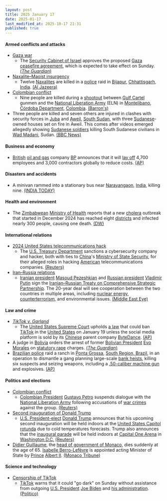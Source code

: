 ```yaml
---
layout: post
title: 2025 January 17
date: 2025-01-17
last_modified_at: 2025-10-17 21:31
published: true
---
```



#### Armed conflicts and attacks

* [Gaza war](https://en.wikipedia.org/wiki/Gaza_war "Gaza war")
  * The [Security Cabinet of Israel](https://en.wikipedia.org/wiki/Security_Cabinet_of_Israel "Security Cabinet of Israel") approves the proposed [Gaza ceasefire agreement](https://en.wikipedia.org/wiki/January_2025_Gaza_war_ceasefire "January 2025 Gaza war ceasefire"), which is expected to take effect on Sunday. [(*The Guardian*)](https://www.theguardian.com/world/2025/jan/17/israel-security-cabinet-approves-gaza-ceasefire-agreement)
* [Naxalite–Maoist insurgency](https://en.wikipedia.org/wiki/Naxalite%E2%80%93Maoist_insurgency "Naxalite–Maoist insurgency")
  * Twelve [Naxalites](https://en.wikipedia.org/wiki/Communist_Party_of_India_%28Maoist%29 "Communist Party of India (Maoist)") are killed in a [police](https://en.wikipedia.org/wiki/State_Armed_Police_Forces "State Armed Police Forces") raid in [Bijapur](https://en.wikipedia.org/wiki/Bijapur_district%2C_Chhattisgarh "Bijapur district, Chhattisgarh"), [Chhattisgarh](https://en.wikipedia.org/wiki/Chhattisgarh "Chhattisgarh"), [India](https://en.wikipedia.org/wiki/India "India"). [(Al Jazeera)](https://www.aljazeera.com/news/2025/1/17/at-least-12-maoist-rebels-killed-by-indias-security-forces)
* [Colombian conflict](https://en.wikipedia.org/wiki/Colombian_conflict "Colombian conflict")
  * Nine people are killed during a [shootout](https://en.wikipedia.org/wiki/Shootout "Shootout") between [Gulf Cartel](https://en.wikipedia.org/wiki/Gulf_Cartel "Gulf Cartel") gunmen and the [National Liberation Army](https://en.wikipedia.org/wiki/National_Liberation_Army_%28Colombia%29 "National Liberation Army (Colombia)") (ELN) in [Montelibano](https://en.wikipedia.org/wiki/Montelibano "Montelibano"), [Córdoba Department](https://en.wikipedia.org/wiki/C%C3%B3rdoba_Department "Córdoba Department"), [Colombia](https://en.wikipedia.org/wiki/Colombia "Colombia"). [(Barron's)](https://www.barrons.com/news/nine-dead-in-new-fighting-with-colombia-s-eln-rebels-official-2be8a3d0)
* Three people are killed and seven others are injured in clashes with security forces in [Juba](https://en.wikipedia.org/wiki/Juba "Juba") and [Aweil](https://en.wikipedia.org/wiki/Aweil%2C_South_Sudan "Aweil, South Sudan"), [South Sudan](https://en.wikipedia.org/wiki/South_Sudan "South Sudan"), with three [Sudanese](https://en.wikipedia.org/wiki/Sudan "Sudan")-owned houses set on fire in Aweil. This comes after videos emerged allegedly showing [Sudanese soldiers](https://en.wikipedia.org/wiki/Sudanese_Armed_Forces "Sudanese Armed Forces") killing South Sudanese civilians in [Wad Madani](https://en.wikipedia.org/wiki/Wad_Madani "Wad Madani"), Sudan. [(BBC News)](https://www.bbc.com/news/articles/c9d55x6q7d3o)

#### Business and economy

* [British](https://en.wikipedia.org/wiki/United_Kingdom "United Kingdom") [oil and gas](https://en.wikipedia.org/wiki/Petroleum_industry "Petroleum industry") company [BP](https://en.wikipedia.org/wiki/BP "BP") announces that it will [lay off](https://en.wikipedia.org/wiki/Layoff "Layoff") 4,700 employees and 3,000 contractors globally to reduce costs. [(AP)](https://apnews.com/article/bp-job-cuts-oil-b96729fc515a1495ca2fae320f62fefc)

#### Disasters and accidents

* A minivan rammed into a stationary bus near [Narayangaon](https://en.wikipedia.org/wiki/Narayangaon "Narayangaon"), [India](https://en.wikipedia.org/wiki/India "India"), killing nine. [(INDIA TODAY)](https://www.indiatoday.in/india/story/maharashtra-road-accident-on-pune-nashik-highway-dead-injured-2666217)

#### Health and environment

* The [Zimbabwean](https://en.wikipedia.org/wiki/Zimbabwe "Zimbabwe") [Ministry of Health](https://en.wikipedia.org/wiki/Ministry_of_Health_and_Child_Care_%28Zimbabwe%29 "Ministry of Health and Child Care (Zimbabwe)") reports that a new [cholera](https://en.wikipedia.org/wiki/Cholera "Cholera") outbreak that started in December 2024 has reached eight [districts](https://en.wikipedia.org/wiki/Districts_of_Zimbabwe "Districts of Zimbabwe") and infected nearly 300 people, causing one death. [(DW)](https://www.dw.com/en/zimbabwe-cholera-outbreak-in-al-least-eight-districts/a-71333093)

#### International relations

* [2024 United States telecommunications hack](https://en.wikipedia.org/wiki/2024_United_States_telecommunications_hack "2024 United States telecommunications hack")
  * The [U.S. Treasury Department](https://en.wikipedia.org/wiki/U.S._Treasury_Department "U.S. Treasury Department") sanctions a cybersecurity company and hacker, both with ties to [China](https://en.wikipedia.org/wiki/China "China")'s [Ministry of State Security](https://en.wikipedia.org/wiki/Ministry_of_State_Security_%28China%29 "Ministry of State Security (China)"), for their alleged roles in hacking [American](https://en.wikipedia.org/wiki/U.S. "U.S.") telecommunications companies. [(Reuters)](https://www.reuters.com/technology/cybersecurity/us-treasury-dept-issues-sanctions-related-salt-typhoon-hack-2025-01-17/)
* [Iran–Russia relations](https://en.wikipedia.org/wiki/Iran%E2%80%93Russia_relations "Iran–Russia relations")
  * [Iranian president](https://en.wikipedia.org/wiki/President_of_Iran "President of Iran") [Masoud Pezeshkian](https://en.wikipedia.org/wiki/Masoud_Pezeshkian "Masoud Pezeshkian") and [Russian president](https://en.wikipedia.org/wiki/President_of_Russia "President of Russia") [Vladimir Putin](https://en.wikipedia.org/wiki/Vladimir_Putin "Vladimir Putin") sign the [Iranian–Russian Treaty on Comprehensive Strategic Partnership](https://en.wikipedia.org/wiki/Iranian%E2%80%93Russian_Treaty_on_Comprehensive_Strategic_Partnership "Iranian–Russian Treaty on Comprehensive Strategic Partnership"). The 20-year deal will see cooperation between the two countries in multiple areas, including [nuclear energy](https://en.wikipedia.org/wiki/Nuclear_program_of_Iran "Nuclear program of Iran"), [counterterrorism](https://en.wikipedia.org/wiki/Counterterrorism "Counterterrorism"), and environmental issues. [(Middle East Eye)](https://www.middleeasteye.net/news/iran-russia-inside-strategic-partnership-treaty)

#### Law and crime

* *[TikTok v. Garland](https://en.wikipedia.org/wiki/TikTok_v._Garland "TikTok v. Garland")*
  * The [United States Supreme Court](https://en.wikipedia.org/wiki/Supreme_Court_of_the_United_States "Supreme Court of the United States") upholds [a law](https://en.wikipedia.org/wiki/Protecting_Americans_from_Foreign_Adversary_Controlled_Applications_Act "Protecting Americans from Foreign Adversary Controlled Applications Act") that could ban [TikTok](https://en.wikipedia.org/wiki/TikTok "TikTok") in the [United States](https://en.wikipedia.org/wiki/United_States "United States") on January 19 unless the social media platform is sold by its [Chinese](https://en.wikipedia.org/wiki/China "China") parent company [ByteDance](https://en.wikipedia.org/wiki/ByteDance "ByteDance"). [(AP)](https://apnews.com/article/supreme-court-tiktok-china-security-speech-166f7c794ee587d3385190f893e52777)
* A judge in [Bolivia](https://en.wikipedia.org/wiki/Bolivia "Bolivia") orders the arrest of former [Bolivian President](https://en.wikipedia.org/wiki/Bolivian_President "Bolivian President") [Evo Morales](https://en.wikipedia.org/wiki/Evo_Morales "Evo Morales") on [statutory rape](https://en.wikipedia.org/wiki/Statutory_rape "Statutory rape") charges. [(*The Guardian*)](https://www.theguardian.com/world/2025/jan/17/evo-morales-arrest-sex-abuse)
* [Brazilian police](https://en.wikipedia.org/wiki/Federal_Police_of_Brazil "Federal Police of Brazil") raid a ranch in [Ponta Grossa](https://en.wikipedia.org/wiki/Ponta_Grossa "Ponta Grossa"), [South Region, Brazil](https://en.wikipedia.org/wiki/South_Region%2C_Brazil "South Region, Brazil"), in an operation to dismantle a gang planning large-scale [bank heists](https://en.wikipedia.org/wiki/Bank_robbery "Bank robbery"), killing six suspects and seizing weapons, including a [.50-caliber machine gun](https://en.wikipedia.org/wiki/M2_Browning "M2 Browning") and explosives. [(AP)](https://apnews.com/article/brazil-parana-bank-robbery-gangs-police-53d75f51e0bc35b3036f91a10a8ab97a)

#### Politics and elections

* [Colombian conflict](https://en.wikipedia.org/wiki/Colombian_conflict "Colombian conflict")
  * [Colombian President](https://en.wikipedia.org/wiki/Colombian_President "Colombian President") [Gustavo Petro](https://en.wikipedia.org/wiki/Gustavo_Petro "Gustavo Petro") suspends dialogue with the [National Liberation Army](https://en.wikipedia.org/wiki/National_Liberation_Army_%28Colombia%29 "National Liberation Army (Colombia)") following accusations of [war crimes](https://en.wikipedia.org/wiki/War_crimes "War crimes") against the group. [(Reuters)](https://www.reuters.com/world/americas/colombias-president-suspends-peace-talks-with-eln-rebels-2025-01-17/)
* [Second inauguration of Donald Trump](https://en.wikipedia.org/wiki/Second_inauguration_of_Donald_Trump "Second inauguration of Donald Trump")
  * [U.S. President-elect](https://en.wikipedia.org/wiki/President-elect_of_the_United_States "President-elect of the United States") [Donald Trump](https://en.wikipedia.org/wiki/Donald_Trump "Donald Trump") announces that his upcoming second inauguration will be held indoors at the [United States Capitol](https://en.wikipedia.org/wiki/United_States_Capitol "United States Capitol") [rotunda](https://en.wikipedia.org/wiki/United_States_Capitol_rotunda "United States Capitol rotunda") due to cold temperatures forecasts. Trump also announces that the [inaugural parade](https://en.wikipedia.org/wiki/Inaugural_parade "Inaugural parade") will be held indoors at [Capital One Arena](https://en.wikipedia.org/wiki/Capital_One_Arena "Capital One Arena") in [Washington D.C.](https://en.wikipedia.org/wiki/Washington_D.C. "Washington D.C.") [(Reuters)](https://www.reuters.com/world/us/trump-inauguration-be-moved-indoors-due-cold-temperatures-cnn-reports-2025-01-17/)
* [Didier Guillaume](https://en.wikipedia.org/wiki/Didier_Guillaume "Didier Guillaume"), the [head of government of Monaco](https://en.wikipedia.org/wiki/Minister_of_State_%28Monaco%29 "Minister of State (Monaco)"), dies suddenly at the age of 65. [Isabelle Berro-Lefèvre](https://en.wikipedia.org/wiki/Isabelle_Berro-Lef%C3%A8vre "Isabelle Berro-Lefèvre") is appointed acting Minister of State by [Prince](https://en.wikipedia.org/wiki/Monarchy_of_Monaco "Monarchy of Monaco") [Albert II](https://en.wikipedia.org/wiki/Albert_II%2C_Prince_of_Monaco "Albert II, Prince of Monaco"). [(Monaco Tribune)](https://www.monaco-tribune.com/en/2025/01/monacos-minister-of-state-didier-guillaume-dies-aged-65/)

#### Science and technology

* [Censorship of TikTok](https://en.wikipedia.org/wiki/Censorship_of_TikTok "Censorship of TikTok")
  * [TikTok](https://en.wikipedia.org/wiki/TikTok "TikTok") warns that it could "go dark" on Sunday without assistance from outgoing [U.S. President](https://en.wikipedia.org/wiki/President_of_the_United_States "President of the United States") [Joe Biden](https://en.wikipedia.org/wiki/Joe_Biden "Joe Biden") and [his administration](https://en.wikipedia.org/wiki/Presidency_of_Joe_Biden "Presidency of Joe Biden"). [(Politico)](https://www.politico.com/news/2025/01/17/tiktok-pressures-biden-last-minute-00199145)
